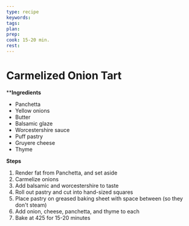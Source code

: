 ```yaml
---
type: recipe
keywords:
tags:
plan:
prep:
cook: 15-20 min.
rest:
---
```


# Carmelized Onion Tart

****Ingredients**

- Panchetta
- Yellow onions
- Butter
- Balsamic glaze
- Worcestershire sauce
- Puff pastry
- Gruyere cheese
- Thyme

**Steps**

1. Render fat from Panchetta, and set aside
2. Carmelize onions
3. Add balsamic and worcestershire to taste
4. Roll out pastry and cut into hand-sized squares
5. Place pastry on greased baking sheet with space between (so they don't steam)
6. Add onion, cheese, panchetta, and thyme to each
7. Bake at 425 for 15-20 minutes
